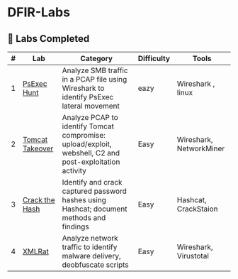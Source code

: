 # DFIR-Labs
## 🧩 Labs Completed

| # | Lab | Category | Difficulty | Tools |
|:-:|------|------------|-------------|---------|
| 1 | [PsExec Hunt](./PsExec_Hunt/writeup.md) | Analyze SMB traffic in a PCAP file using Wireshark to identify PsExec lateral movement | eazy | Wireshark , linux
| 2 | [Tomcat Takeover](Tomcat_Takeover) | Analyze PCAP to identify Tomcat compromise: upload/exploit, webshell, C2 and post-exploitation activity | Easy | Wireshark, NetworkMiner |
| 3 | [Crack the Hash](Crackthehash) | Identify and crack captured password hashes using Hashcat; document methods and findings | Easy | Hashcat, CrackStaion |
| 4 | [XMLRat](XLMRat) | Analyze network traffic to identify malware delivery, deobfuscate scripts | Easy | Wireshark, Virustotal |

